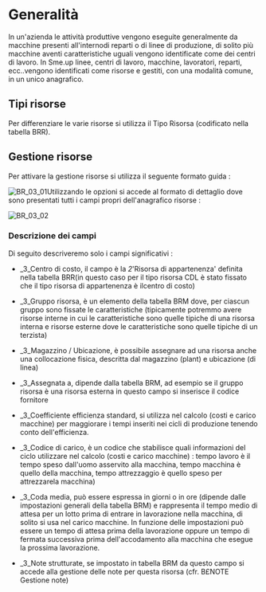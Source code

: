 # Generalità
In un'azienda le attività produttive vengono eseguite generalmente da macchine presenti all'internodi reparti o di linee di produzione, di solito più macchine aventi caratteristiche uguali vengono identificate come dei centri di lavoro.
In Sme.up linee, centri di lavoro, macchine, lavoratori, reparti, ecc..vengono identificati come risorse e gestiti, con una modalità comune, in un unico anagrafico.

## Tipi risorse
Per differenziare le varie risorse si utilizza il Tipo Risorsa (codificato nella tabella BRR).

## Gestione risorse
Per attivare la gestione risorse si utilizza il seguente formato guida : 

![BR_03_01](https://doc.smeup.com/immagini/MBDOC_OGG-P_BRRI01/BR_03_01.png)Utilizzando le opzioni si accede al formato di dettaglio dove sono presentati tutti i campi propri
dell'anagrafico risorse : 

![BR_03_02](https://doc.smeup.com/immagini/MBDOC_OGG-P_BRRI01/BR_03_02.png)
### Descrizione dei campi
Di seguito descriveremo solo i campi significativi : 

- _3_Centro di costo, il campo è la _2_'Risorsa di appartenenza'  definita nella tabella BRR(in questo caso per il tipo risorsa CDL è stato fissato che il tipo risorsa di appartenenza è ilcentro di costo)

- _3_Gruppo risorsa, è un elemento della tabella BRM dove, per ciascun gruppo sono fissate le caratteristiche (tipicamente potremmo avere risorse interne in cui le caratteristiche sono quelle tipiche di una risorsa interna e risorse esterne dove le caratteristiche sono quelle tipiche di un terzista)

- _3_Magazzino / Ubicazione, è possibile assegnare ad una risorsa anche una collocazione fisica, descritta dal magazzino (plant) e ubicazione (di linea)

- _3_Assegnata a, dipende dalla tabella BRM, ad esempio se il gruppo risorsa è una risorsa esterna in questo campo si inserisce il codice fornitore

- _3_Coefficiente efficienza standard, si utilizza nel calcolo (costi e carico macchine) per maggiorare i tempi inseriti nei cicli di produzione tenendo conto dell'efficienza.

- _3_Codice di carico, è un codice che stabilisce quali informazioni del ciclo utilizzare nel calcolo (costi e carico macchine) :  tempo lavoro è il tempo speso dall'uomo asservito alla macchina, tempo macchina è quello della macchina, tempo attrezzaggio è quello speso per attrezzarela macchina)

- _3_Coda media, può essere espressa in giorni o in ore (dipende dalle impostazioni generali della tabella BRM) e rappresenta il tempo medio di attesa per un lotto prima di entrare in lavorazione nella macchina, di solito si usa nel carico macchine. In funzione delle impostazioni può essere un tempo di attesa prima della lavorazione oppure un tempo di fermata successiva prima dell'accodamento alla macchina che esegue la prossima lavorazione.

- _3_Note strutturate, se impostato in tabella BRM da questo campo si accede alla gestione delle note per questa risorsa (cfr. B£NOTE Gestione note)

